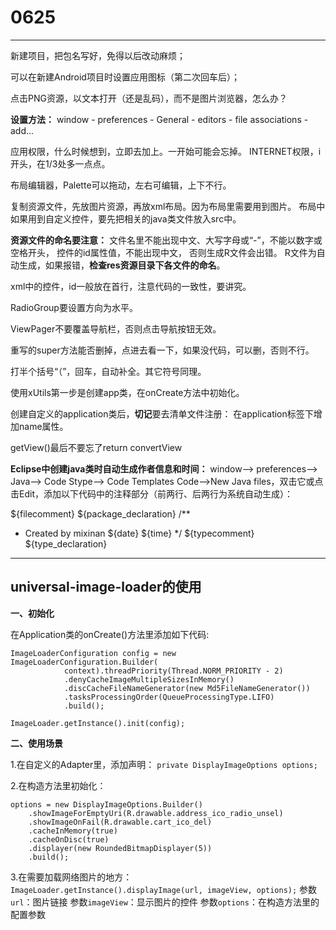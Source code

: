 ﻿# 0625

------

新建项目，把包名写好，免得以后改动麻烦；

可以在新建Android项目时设置应用图标（第二次回车后）；

> 
点击PNG资源，以文本打开（还是乱码），而不是图片浏览器，怎么办？

> 
**设置方法：**
window - preferences - General - editors - file associations - add...
	
应用权限，什么时候想到，立即去加上。一开始可能会忘掉。
	INTERNET权限，i开头，在1/3处多一点点。
	
布局编辑器，Palette可以拖动，左右可编辑，上下不行。

复制资源文件，先放图片资源，再放xml布局。因为布局里需要用到图片。
布局中如果用到自定义控件，要先把相关的java类文件放入src中。
	

> 
**资源文件的命名要注意：**
    文件名里不能出现中文、大写字母或“-”，不能以数字或空格开头，
    控件的id属性值，不能出现中文，
    否则生成R文件会出错。
    R文件为自动生成，如果报错，**检查res资源目录下各文件的命名**。
	
xml中的控件，id一般放在首行，注意代码的一致性，要讲究。

RadioGroup要设置方向为水平。

ViewPager不要覆盖导航栏，否则点击导航按钮无效。


重写的super方法能否删掉，点进去看一下，如果没代码，可以删，否则不行。

打半个括号“（”，回车，自动补全。其它符号同理。

使用xUtils第一步是创建app类，在onCreate方法中初始化。

> 
创建自定义的application类后，**切记**要去清单文件注册：
在application标签下增加name属性。



getView()最后不要忘了return convertView


> 
**Eclipse中创建java类时自动生成作者信息和时间：** 
  window—>  preferences—>  Java—>  Code Stype—> Code Templates
  Code—>New Java files，双击它或点击Edit，添加以下代码中的注释部分（前两行、后两行为系统自动生成）：
> 

\${filecomment}
\${package_declaration}
/**
* Created by mixinan ${date} ${time}
*/
\${typecomment}
\${type_declaration}


----

universal-image-loader的使用
--------------------------

**一、初始化**

在Application类的onCreate()方法里添加如下代码:

    ImageLoaderConfiguration config = new ImageLoaderConfiguration.Builder(
				context).threadPriority(Thread.NORM_PRIORITY - 2)
				.denyCacheImageMultipleSizesInMemory()
				.discCacheFileNameGenerator(new Md5FileNameGenerator())
				.tasksProcessingOrder(QueueProcessingType.LIFO)
				.build();
				
    ImageLoader.getInstance().init(config);

**二、使用场景**

1.在自定义的Adapter里，添加声明：
`private DisplayImageOptions options;`

2.在构造方法里初始化：


    options = new DisplayImageOptions.Builder()
        .showImageForEmptyUri(R.drawable.address_ico_radio_unsel)
        .showImageOnFail(R.drawable.cart_ico_del)
        .cacheInMemory(true)
        .cacheOnDisc(true)
        .displayer(new RoundedBitmapDisplayer(5))
        .build();

3.在需要加载网络图片的地方：
`ImageLoader.getInstance().displayImage(url, imageView, options);`
参数`url`：图片链接
参数`imageView`：显示图片的控件
参数`options`：在构造方法里的配置参数
					
					

